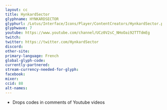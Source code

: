 ```yaml
---
layout: cc
title: HynkardSector
glyphname: HYNKARDSECTOR
glyphurl: /Lotus/Interface/Icons/Player/ContentCreators/HynkardSector.png
glyphwave: 7
youtube: https://www.youtube.com/channel/UCz0V2sC_NHoOai92TTTdmEg
twitch:
twitter: https://twitter.com/HynkardSector
discord:
other-site:
primary-language: French
global-glyph-code:
currently-partnered:
stream-currency-needed-for-glyph:
facebook:
mixer:
ccid: 88
alt-names:
---
```

* Drops codes in comments of Youtube videos
